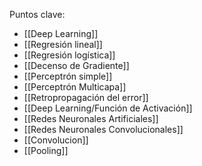 Puntos clave:
- [[Deep Learning]]
- [[Regresión lineal]]
- [[Regresión logística]]
- [[Decenso de Gradiente]]
- [[Perceptrón simple]]
- [[Perceptrón Multicapa]]
- [[Retropropagación del error]]
- [[Deep Learning/Función de Activación]]
- [[Redes Neuronales Artificiales]]
- [[Redes Neuronales Convolucionales]]
- [[Convolucion]]
- [[Pooling]]